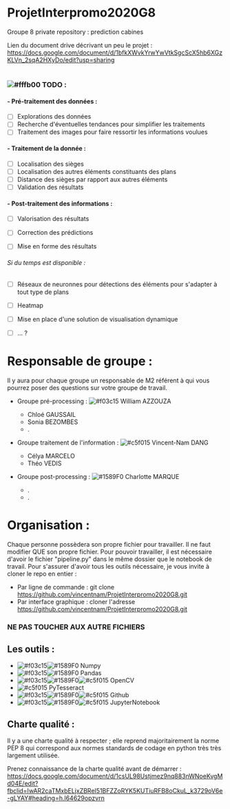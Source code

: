 # ProjetInterpromo2020G8
Groupe 8 private repository : prediction cabines

Lien du document drive décrivant un peu le projet : https://docs.google.com/document/d/1bfkXWvkYrwYwVtkSgcScX5hb6XGzKLVn_2sqA2HXyDo/edit?usp=sharing
#

### ![#fffb00](https://placehold.it/15/fffb00/000000?text=+) TODO : 
#### - Pré-traitement des données :

- [ ]  Explorations des données
- [ ]  Recherche d'éventuelles tendances pour simplifier les traitements
- [ ]  Traitement des images pour faire ressortir les informations voulues  
#### - Traitement de la donnée :
- [ ]  Localisation des sièges
- [ ]  Localisation des autres éléments constituants des plans 
- [ ]  Distance des sièges par rapport aux autres éléments
- [ ]  Validation des résultats 

#### - Post-traitement des informations : 
- [ ]  Valorisation des résultats
- [ ]  Correction des prédictions 
- [ ]  Mise en forme des résultats 

 
###### Si du temps est disponible : 
- [ ]   Réseaux de neuronnes pour détections des éléments pour s'adapter à tout type de plans
- [ ]   Heatmap 
- [ ]  Mise en place d'une solution de visualisation dynamique 
- [ ]  ... ?


# Responsable de groupe : 
Il y aura pour chaque groupe un responsable de M2 référent à qui vous pourrez poser des questions sur votre groupe de travail.


- Groupe pré-processing : ![#f03c15](https://placehold.it/15/f03c15/000000?text=+) William AZZOUZA
    -  Chloé GAUSSAIL
    -  Sonia BEZOMBES
    -  . 
- Groupe traitement de l'information : ![#c5f015](https://placehold.it/15/c5f015/000000?text=+) Vincent-Nam DANG
    - Célya MARCELO
    - Théo VEDIS

- Groupe post-processing :  ![#1589F0](https://placehold.it/15/1589F0/000000?text=+) Charlotte MARQUE
    -  .
    -  .

# Organisation : 
Chaque personne possèdera son propre fichier pour travailler. Il ne faut modifier QUE son propre fichier. 
Pour pouvoir travailler, il est nécessaire d'avoir le fichier "pipeline.py" dans le même dossier que le notebook de travail.
Pour s'assurer d'avoir tous les outils nécessaire, je vous invite à cloner le repo en entier : 
   - Par ligne de commande : git clone https://github.com/vincentnam/ProjetInterpromo2020G8.git
   - Par interface graphique : cloner l'adresse https://github.com/vincentnam/ProjetInterpromo2020G8.git


### NE PAS TOUCHER AUX AUTRE FICHIERS 



## Les outils : 

- ![#f03c15](https://placehold.it/15/f03c15/000000?text=+)![#1589F0](https://placehold.it/15/1589F0/000000?text=+)  Numpy
- ![#f03c15](https://placehold.it/15/f03c15/000000?text=+)![#1589F0](https://placehold.it/15/1589F0/000000?text=+)  Pandas
- ![#f03c15](https://placehold.it/15/f03c15/000000?text=+)![#1589F0](https://placehold.it/15/1589F0/000000?text=+)![#c5f015](https://placehold.it/15/c5f015/000000?text=+) OpenCV
- ![#c5f015](https://placehold.it/15/c5f015/000000?text=+) PyTesseract
- ![#f03c15](https://placehold.it/15/f03c15/000000?text=+)![#1589F0](https://placehold.it/15/1589F0/000000?text=+)![#c5f015](https://placehold.it/15/c5f015/000000?text=+) Github
- ![#f03c15](https://placehold.it/15/f03c15/000000?text=+)![#1589F0](https://placehold.it/15/1589F0/000000?text=+)![#c5f015](https://placehold.it/15/c5f015/000000?text=+) JupyterNotebook 


## Charte qualité : 
Il y a une charte qualité à respecter ; elle reprend majoritairement la norme PEP 8 qui correspond aux normes standards de codage en python très très largement utilisée.

Prenez connaissance de la charte qualité avant de démarrer : https://docs.google.com/document/d/1csUL98Ustjmez9nq883nWNoeKvgMd04E/edit?fbclid=IwAR2caTMxbELjxZBReI51BFZZoRYK5KUTiuRFB8oCkuL_k3729oV6e-gLYAY#heading=h.l64629opzvrn